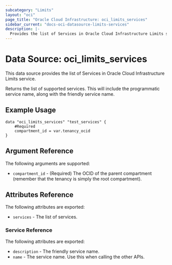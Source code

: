 ```yaml
---
subcategory: "Limits"
layout: "oci"
page_title: "Oracle Cloud Infrastructure: oci_limits_services"
sidebar_current: "docs-oci-datasource-limits-services"
description: |-
  Provides the list of Services in Oracle Cloud Infrastructure Limits service
---
```


# Data Source: oci_limits_services
This data source provides the list of Services in Oracle Cloud Infrastructure Limits service.

Returns the list of supported services.
This will include the programmatic service name, along with the friendly service name.


## Example Usage

```hcl
data "oci_limits_services" "test_services" {
	#Required
	compartment_id = var.tenancy_ocid
}
```

## Argument Reference

The following arguments are supported:

* `compartment_id` - (Required) The OCID of the parent compartment (remember that the tenancy is simply the root compartment). 


## Attributes Reference

The following attributes are exported:

* `services` - The list of services.

### Service Reference

The following attributes are exported:

* `description` - The friendly service name.
* `name` - The service name. Use this when calling the other APIs.

